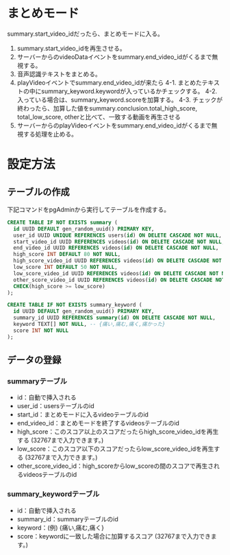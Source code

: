 # まとめモード

summary.start_video_idだったら、まとめモードに入る。
1. summary.start_video_idを再生させる。
2. サーバーからのvideoDataイベントをsummary.end_video_idがくるまで無視する。
3. 音声認識テキストをまとめる。
4. playVideoイベントでsummary.end_video_idが来たら
  4-1. まとめたテキストの中にsummary_keyword.keywordが入っているかチェックする。
  4-2. 入っている場合は、summary_keyword.scoreを加算する。
  4-3. チェックが終わったら、加算した値をsummary.conclusion.total_high_score, total_low_score, otherと比べて、一致する動画を再生させる
5. サーバーからのplayVideoイベントをsummary.end_video_idがくるまで無視する処理を止める。

# 設定方法

## テーブルの作成
下記コマンドをpgAdminから実行してテーブルを作成する。
```sql
CREATE TABLE IF NOT EXISTS summary (
  id UUID DEFAULT gen_random_uuid() PRIMARY KEY, 
  user_id UUID UNIQUE REFERENCES users(id) ON DELETE CASCADE NOT NULL,
  start_video_id UUID REFERENCES videos(id) ON DELETE CASCADE NOT NULL,
  end_video_id UUID REFERENCES videos(id) ON DELETE CASCADE NOT NULL,
  high_score INT DEFAULT 80 NOT NULL,
  high_score_video_id UUID REFERENCES videos(id) ON DELETE CASCADE NOT NULL,
  low_score INT DEFAULT 50 NOT NULL,
  low_score_video_id UUID REFERENCES videos(id) ON DELETE CASCADE NOT NULL,
  other_score_video_id UUID REFERENCES videos(id) ON DELETE CASCADE NOT NULL,
  CHECK(high_score >= low_score)
);

CREATE TABLE IF NOT EXISTS summary_keyword (
  id UUID DEFAULT gen_random_uuid() PRIMARY KEY, 
  summary_id UUID REFERENCES summary(id) ON DELETE CASCADE NOT NULL,
  keyword TEXT[] NOT NULL, -- {痛い,痛む,痛く,痛かった}
  score INT NOT NULL
);
```

## データの登録

### summaryテーブル
* id：自動で挿入される
* user_id：usersテーブルのid
* start_id：まとめモードに入るvideoテーブルのid
* end_video_id：まとめモードを終了するvideosテーブルのid
* high_score：このスコア以上のスコアだったらhigh_score_video_idを再生する (32767まで入力できます。)
* low_score：このスコア以下のスコアだったらlow_score_video_idを再生する (32767まで入力できます。)
* other_score_video_id：high_scoreからlow_scoreの間のスコアで再生されるvideosテーブルのid

### summary_keywordテーブル
* id：自動で挿入される
* summary_id：summaryテーブルのid
* keyword：(例) {痛い,痛む,痛く}
* score：keywordに一致した場合に加算するスコア (32767まで入力できます。)